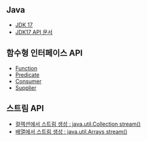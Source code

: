 Java
---------------
* [JDK 17](https://www.oracle.com/java/technologies/downloads/#jdk17-windows)
* [JDK17 API 문서](https://docs.oracle.com/en/java/javase/17/docs/api/index.html)


함수형 인터페이스 API
-------------------
* [Function](https://docs.oracle.com/en/java/javase/17/docs/api/java.base/java/util/function/Function.html)
* [Predicate](https://docs.oracle.com/en/java/javase/17/docs/api/java.base/java/util/function/Predicate.html)
* [Consumer](https://docs.oracle.com/en/java/javase/17/docs/api/java.base/java/util/function/Consumer.html)
* [Supplier](https://docs.oracle.com/en/java/javase/17/docs/api/java.base/java/util/function/Supplier.html)

스트림 API
-------------------
* [컬렉션에서 스트림 생성 : java.util.Collection stream()](https://docs.oracle.com/en/java/javase/17/docs/api/java.base/java/util/Collection.html#stream())
* [배열에서 스트림 생성 :  java.util.Arrays stream()](https://docs.oracle.com/en/java/javase/17/docs/api/java.base/java/util/Arrays.html#stream(T%5B%5D))
